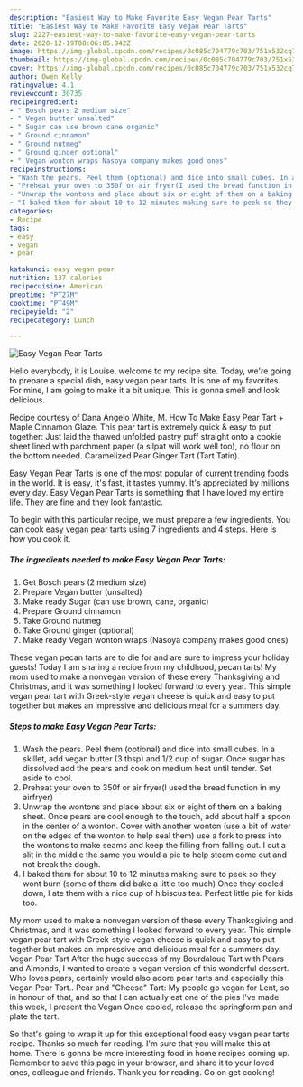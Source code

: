 ```yaml
---
description: "Easiest Way to Make Favorite Easy Vegan Pear Tarts"
title: "Easiest Way to Make Favorite Easy Vegan Pear Tarts"
slug: 2227-easiest-way-to-make-favorite-easy-vegan-pear-tarts
date: 2020-12-19T08:06:05.942Z
image: https://img-global.cpcdn.com/recipes/0c085c704779c703/751x532cq70/easy-vegan-pear-tarts-recipe-main-photo.jpg
thumbnail: https://img-global.cpcdn.com/recipes/0c085c704779c703/751x532cq70/easy-vegan-pear-tarts-recipe-main-photo.jpg
cover: https://img-global.cpcdn.com/recipes/0c085c704779c703/751x532cq70/easy-vegan-pear-tarts-recipe-main-photo.jpg
author: Owen Kelly
ratingvalue: 4.1
reviewcount: 30735
recipeingredient:
- " Bosch pears 2 medium size"
- " Vegan butter unsalted"
- " Sugar can use brown cane organic"
- " Ground cinnamon"
- " Ground nutmeg"
- " Ground ginger optional"
- " Vegan wonton wraps Nasoya company makes good ones"
recipeinstructions:
- "Wash the pears. Peel them (optional) and dice into small cubes. In a skillet, add vegan butter (3 tbsp) and 1/2 cup of sugar. Once sugar has dissolved add the pears and cook on medium heat until tender. Set aside to cool."
- "Preheat your oven to 350f or air fryer(I used the bread function in my airfryer)"
- "Unwrap the wontons and place about six or eight of them on a baking sheet. Once pears are cool enough to the touch, add about half a spoon in the center of a wonton. Cover with another wonton (use a bit of water on the edges of the wonton to help seal them) use a fork to press into the wontons to make seams and keep the filling from falling out. I cut a slit in the middle the same you would a pie to help steam come out and not break the dough."
- "I baked them for about 10 to 12 minutes making sure to peek so they wont burn (some of them did bake a little too much) Once they cooled down, I ate them with a nice cup of hibiscus tea. Perfect little pie for kids too."
categories:
- Recipe
tags:
- easy
- vegan
- pear

katakunci: easy vegan pear 
nutrition: 137 calories
recipecuisine: American
preptime: "PT27M"
cooktime: "PT49M"
recipeyield: "2"
recipecategory: Lunch

---
```



![Easy Vegan Pear Tarts](https://img-global.cpcdn.com/recipes/0c085c704779c703/751x532cq70/easy-vegan-pear-tarts-recipe-main-photo.jpg)

Hello everybody, it is Louise, welcome to my recipe site. Today, we're going to prepare a special dish, easy vegan pear tarts. It is one of my favorites. For mine, I am going to make it a bit unique. This is gonna smell and look delicious.

Recipe courtesy of Dana Angelo White, M. How To Make Easy Pear Tart + Maple Cinnamon Glaze. This pear tart is extremely quick &amp; easy to put together: Just laid the thawed unfolded pastry puff straight onto a cookie sheet lined with parchment paper (a silpat will work well too), no flour on the bottom needed. Caramelized Pear Ginger Tart (Tart Tatin).

Easy Vegan Pear Tarts is one of the most popular of current trending foods in the world. It is easy, it's fast, it tastes yummy. It's appreciated by millions every day. Easy Vegan Pear Tarts is something that I have loved my entire life. They are fine and they look fantastic.


To begin with this particular recipe, we must prepare a few ingredients. You can cook easy vegan pear tarts using 7 ingredients and 4 steps. Here is how you cook it.

<!--inarticleads1-->

##### The ingredients needed to make Easy Vegan Pear Tarts:

1. Get  Bosch pears (2 medium size)
1. Prepare  Vegan butter (unsalted)
1. Make ready  Sugar (can use brown, cane, organic)
1. Prepare  Ground cinnamon
1. Take  Ground nutmeg
1. Take  Ground ginger (optional)
1. Make ready  Vegan wonton wraps (Nasoya company makes good ones)


These vegan pecan tarts are to die for and are sure to impress your holiday guests! Today I am sharing a recipe from my childhood, pecan tarts! My mom used to make a nonvegan version of these every Thanksgiving and Christmas, and it was something I looked forward to every year. This simple vegan pear tart with Greek-style vegan cheese is quick and easy to put together but makes an impressive and delicious meal for a summers day. 

<!--inarticleads2-->

##### Steps to make Easy Vegan Pear Tarts:

1. Wash the pears. Peel them (optional) and dice into small cubes. In a skillet, add vegan butter (3 tbsp) and 1/2 cup of sugar. Once sugar has dissolved add the pears and cook on medium heat until tender. Set aside to cool.
1. Preheat your oven to 350f or air fryer(I used the bread function in my airfryer)
1. Unwrap the wontons and place about six or eight of them on a baking sheet. Once pears are cool enough to the touch, add about half a spoon in the center of a wonton. Cover with another wonton (use a bit of water on the edges of the wonton to help seal them) use a fork to press into the wontons to make seams and keep the filling from falling out. I cut a slit in the middle the same you would a pie to help steam come out and not break the dough.
1. I baked them for about 10 to 12 minutes making sure to peek so they wont burn (some of them did bake a little too much) Once they cooled down, I ate them with a nice cup of hibiscus tea. Perfect little pie for kids too.


My mom used to make a nonvegan version of these every Thanksgiving and Christmas, and it was something I looked forward to every year. This simple vegan pear tart with Greek-style vegan cheese is quick and easy to put together but makes an impressive and delicious meal for a summers day. Vegan Pear Tart After the huge success of my Bourdaloue Tart with Pears and Almonds, I wanted to create a vegan version of this wonderful dessert. Who loves pears, certainly would also adore pear tarts and especially this Vegan Pear Tart.. Pear and &#34;Cheese&#34; Tart: My people go vegan for Lent, so in honour of that, and so that I can actually eat one of the pies I&#39;ve made this week, I present the Vegan Once cooled, release the springform pan and plate the tart. 

So that's going to wrap it up for this exceptional food easy vegan pear tarts recipe. Thanks so much for reading. I'm sure that you will make this at home. There is gonna be more interesting food in home recipes coming up. Remember to save this page in your browser, and share it to your loved ones, colleague and friends. Thank you for reading. Go on get cooking!

